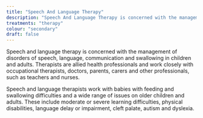 ```yaml
---
title: "Speech And Language Therapy"
description: "Speech And Language Therapy is concerned with the management of disorders of speech, language, communication and swallowing in children and adults."
treatments: "therapy"
colour: "secondary"
draft: false
---
```


Speech and language therapy is concerned with the management of disorders of speech, language, communication and swallowing in children and adults. Therapists are allied health professionals and work closely with occupational therapists, doctors, parents, carers and other professionals, such as teachers and nurses.

Speech and language therapists work with babies with feeding and swallowing difficulties and a wide range of issues on older children and adults. These include moderate or severe learning difficulties, physical disabilities, language delay or impairment, cleft palate, autism and dyslexia.